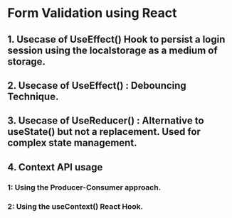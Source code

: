 # Form Validation using React 

## 1. Usecase of UseEffect() Hook to persist a login session using the localstorage as a medium of storage. 

## 2. Usecase of UseEffect() : Debouncing Technique.

## 3. Usecase of UseReducer() : Alternative to useState() but not a replacement. Used for complex state management. 

## 4. Context API usage 
### 1: Using the Producer-Consumer approach.
### 2: Using the useContext() React Hook. 